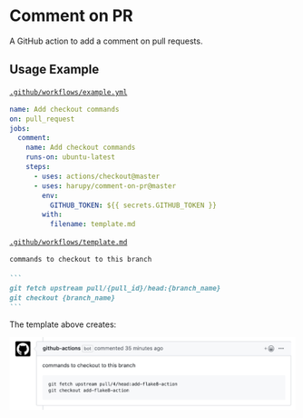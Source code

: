# Comment on PR

A GitHub action to add a comment on pull requests.

## Usage Example

[`.github/workflows/example.yml`](.github/workflows/example.yml)

```yml
name: Add checkout commands
on: pull_request
jobs:
  comment:
    name: Add checkout commands
    runs-on: ubuntu-latest
    steps:
      - uses: actions/checkout@master
      - uses: harupy/comment-on-pr@master
        env:
          GITHUB_TOKEN: ${{ secrets.GITHUB_TOKEN }}
        with:
          filename: template.md
```

[`.github/workflows/template.md`](.github/workflows/template.md)

````markdown
commands to checkout to this branch

```
git fetch upstream pull/{pull_id}/head:{branch_name}
git checkout {branch_name}
```
````

The template above creates:

![comment_example](./assets/comment_example.png)
